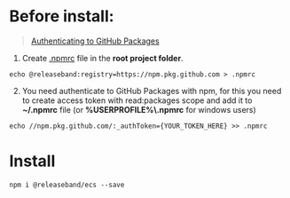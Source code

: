 # Before install:

> [Authenticating to GitHub Packages](https://docs.github.com/en/packages/working-with-a-github-packages-registry/working-with-the-npm-registry#authenticating-to-github-packages)

1. Create [.npmrc](https://docs.npmjs.com/cli/v7/configuring-npm/npmrc) file in the **root project folder**.

```
echo @releaseband:registry=https://npm.pkg.github.com > .npmrc
```

2. You need authenticate to GitHub Packages with npm, for this you need to create access token with read:packages scope and add it to **~/.npmrc** file (or **%USERPROFILE%\\.npmrc** for windows users)

```
echo //npm.pkg.github.com/:_authToken={YOUR_TOKEN_HERE} >> .npmrc
```

# Install

```
npm i @releaseband/ecs --save
```
